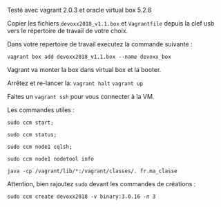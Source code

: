 Testé avec vagrant 2.0.3 et oracle virtual box 5.2.8


Copier les fichiers `devoxx2018_v1.1.box` et `Vagrantfile` depuis la clef usb vers le répertoire de travail de votre choix.



Dans votre repertoire de travail executez la commande suivante :

`vagrant box add devoxx2018_v1.1.box --name devoxx_box`


Vagrant va monter la box dans virtual box et la booter.

Arrêtez et re-lancer la:
`vagrant halt`
`vagrant up`

Faites un `vagrant ssh` pour vous connecter à la VM.



Les commandes utiles :

`sudo ccm start;`

`sudo ccm status;`

`sudo ccm node1 cqlsh;`

`sudo ccm node1 nodetool info`

`java -cp /vagrant/lib/*:/vagrant/classes/. fr.ma_classe`




Attention, bien rajoutez `sudo` devant les commandes de créations :

`sudo ccm create devoxx2018 -v binary:3.0.16 -n 3`


 

